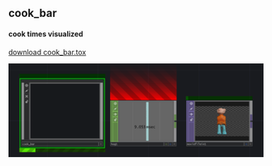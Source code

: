 ## cook_bar
#### cook times visualized
[download cook_bar.tox](https://github.com/heestand/cook_bar/blob/master/cook_bar.tox?raw=true)

![cook_bar example](https://raw.githubusercontent.com/heestand/cook_bar/master/assets/cook_bar_example.png)
